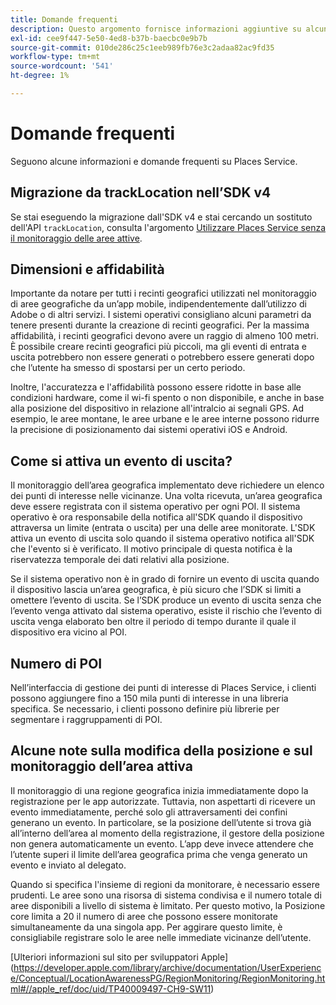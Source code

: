```yaml
---
title: Domande frequenti
description: Questo argomento fornisce informazioni aggiuntive su alcune domande frequenti.
exl-id: cee9f447-5e50-4ed8-b37b-baecbc0e9b7b
source-git-commit: 010de286c25c1eeb989fb76e3c2adaa82ac9fd35
workflow-type: tm+mt
source-wordcount: '541'
ht-degree: 1%

---
```


# Domande frequenti

Seguono alcune informazioni e domande frequenti su Places Service.

## Migrazione da trackLocation nell’SDK v4

Se stai eseguendo la migrazione dall&#39;SDK v4 e stai cercando un sostituto dell&#39;API `trackLocation`, consulta l&#39;argomento [Utilizzare Places Service senza il monitoraggio delle aree attive](use-places-without-active-monitoring.md).

## Dimensioni e affidabilità

Importante da notare per tutti i recinti geografici utilizzati nel monitoraggio di aree geografiche da un’app mobile, indipendentemente dall’utilizzo di Adobe o di altri servizi. I sistemi operativi consigliano alcuni parametri da tenere presenti durante la creazione di recinti geografici. Per la massima affidabilità, i recinti geografici devono avere un raggio di almeno 100 metri. È possibile creare recinti geografici più piccoli, ma gli eventi di entrata e uscita potrebbero non essere generati o potrebbero essere generati dopo che l’utente ha smesso di spostarsi per un certo periodo.

Inoltre, l&#39;accuratezza e l&#39;affidabilità possono essere ridotte in base alle condizioni hardware, come il wi-fi spento o non disponibile, e anche in base alla posizione del dispositivo in relazione all&#39;intralcio ai segnali GPS. Ad esempio, le aree montane, le aree urbane e le aree interne possono ridurre la precisione di posizionamento dai sistemi operativi iOS e Android.

## Come si attiva un evento di uscita?

Il monitoraggio dell’area geografica implementato deve richiedere un elenco dei punti di interesse nelle vicinanze. Una volta ricevuta, un’area geografica deve essere registrata con il sistema operativo per ogni POI. Il sistema operativo è ora responsabile della notifica all&#39;SDK quando il dispositivo attraversa un limite (entrata o uscita) per una delle aree monitorate. L&#39;SDK attiva un evento di uscita solo quando il sistema operativo notifica all&#39;SDK che l&#39;evento si è verificato. Il motivo principale di questa notifica è la riservatezza temporale dei dati relativi alla posizione.

Se il sistema operativo non è in grado di fornire un evento di uscita quando il dispositivo lascia un’area geografica, è più sicuro che l’SDK si limiti a omettere l’evento di uscita. Se l’SDK produce un evento di uscita senza che l’evento venga attivato dal sistema operativo, esiste il rischio che l’evento di uscita venga elaborato ben oltre il periodo di tempo durante il quale il dispositivo era vicino al POI.

## Numero di POI

Nell’interfaccia di gestione dei punti di interesse di Places Service, i clienti possono aggiungere fino a 150 mila punti di interesse in una libreria specifica. Se necessario, i clienti possono definire più librerie per segmentare i raggruppamenti di POI.

## Alcune note sulla modifica della posizione e sul monitoraggio dell’area attiva

Il monitoraggio di una regione geografica inizia immediatamente dopo la registrazione per le app autorizzate. Tuttavia, non aspettarti di ricevere un evento immediatamente, perché solo gli attraversamenti dei confini generano un evento. In particolare, se la posizione dell’utente si trova già all’interno dell’area al momento della registrazione, il gestore della posizione non genera automaticamente un evento. L’app deve invece attendere che l’utente superi il limite dell’area geografica prima che venga generato un evento e inviato al delegato.

Quando si specifica l&#39;insieme di regioni da monitorare, è necessario essere prudenti. Le aree sono una risorsa di sistema condivisa e il numero totale di aree disponibili a livello di sistema è limitato. Per questo motivo, la Posizione core limita a 20 il numero di aree che possono essere monitorate simultaneamente da una singola app. Per aggirare questo limite, è consigliabile registrare solo le aree nelle immediate vicinanze dell’utente.

[Ulteriori informazioni sul sito per sviluppatori Apple] (https://developer.apple.com/library/archive/documentation/UserExperience/Conceptual/LocationAwarenessPG/RegionMonitoring/RegionMonitoring.html#//apple_ref/doc/uid/TP40009497-CH9-SW11)
